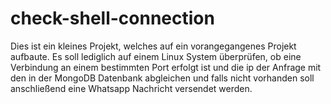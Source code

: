 # check-shell-connection

Dies ist ein kleines Projekt, welches auf ein vorangegangenes Projekt aufbaute. Es soll lediglich auf einem Linux System überprüfen, ob eine Verbindung an einem bestimmten Port erfolgt ist und die ip der Anfrage mit den in der MongoDB Datenbank abgleichen und falls nicht vorhanden soll anschließend eine Whatsapp Nachricht versendet werden.




